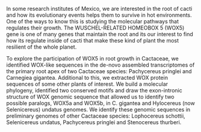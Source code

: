 In some research institutes of Mexico, we are interested in the root of cacti and how its evolutionary events helps them to survive in hot environments. One of the ways to know this is studying the molecular pathways that regulates their growth. The WUSCHEL-RELATED HOMEOBOX 5 (WOX5) gene is one of many genes that maintain the root and its our interest to find how its regulate inside of cacti that make these kind of plant the most resilient of the whole planet.

To explore the participation of WOX5 in root growth in Cactaceae, we identified WOX-like sequences in the de-novo assembled transcriptomes of the primary root apex of two Cactaceae species: Pachycereus pringlei and Carnegiea gigantea. Additional to this, we extracted WOX protein sequences of some other plants of interest. We build a molecular phylogeny, identified two conserved motifs and draw the exon-intronic structure of WOX genomic sequence that allowed us to identify two possible paralogs, WOX5a and WOX5b, in C. gigantea and Hylocereus (now Selenicereus) undatus genomes. We identify these genomic sequences in preliminary genomes of other Cactaceae species: Lophocereus schottii, Selenicereus undatus, Pachycereus pringlei and Stenocereus thurberi.
